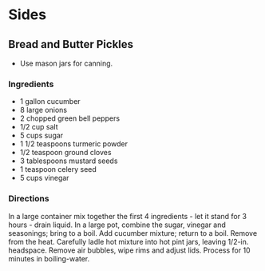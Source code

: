 # Sides

## Bread and Butter Pickles

* Use mason jars for canning.

### Ingredients

* 1 gallon cucumber
* 8 large onions
* 2 chopped green bell peppers
* 1/2 cup  salt
* 5 cups  sugar
* 1 1/2 teaspoons  turmeric powder
* 1/2 teaspoon  ground cloves
* 3 tablespoons  mustard seeds
* 1 teaspoon  celery seed
* 5 cups vinegar

### Directions

In a large container mix together the first 4 ingredients - let it  stand for 3 hours - drain liquid.  In a large pot, combine the sugar, vinegar and seasonings; bring to a boil. Add cucumber mixture; return to a boil. Remove from the heat.   Carefully ladle hot mixture into hot pint jars, leaving 1/2-in. headspace. Remove air bubbles, wipe rims and adjust lids. Process for 10 minutes in boiling-water.


